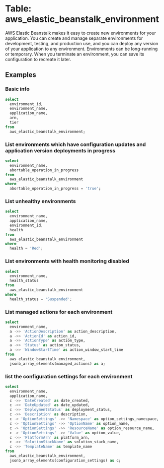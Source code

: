 # Table: aws_elastic_beanstalk_environment

AWS Elastic Beanstalk makes it easy to create new environments for your application. You can create and manage separate environments for development, testing, and production use, and you can deploy any version of your application to any environment. Environments can be long-running or temporary. When you terminate an environment, you can save its configuration to recreate it later.

## Examples

### Basic info

```sql
select
  environment_id,
  environment_name,
  application_name,
  arn,
  tier
from
  aws_elastic_beanstalk_environment;
```

### List environments which have configuration updates and application version deployments in progress

```sql
select
  environment_name,
  abortable_operation_in_progress
from
  aws_elastic_beanstalk_environment
where
  abortable_operation_in_progress = 'true';
```

### List unhealthy environments

```sql
select
  environment_name,
  application_name,
  environment_id,
  health
from
  aws_elastic_beanstalk_environment
where
  health = 'Red';
```

### List environments with health monitoring disabled

```sql
select
  environment_name,
  health_status
from
  aws_elastic_beanstalk_environment
where
  health_status = 'Suspended';
```

### List managed actions for each environment

```sql
select
  environment_name,
  a ->> 'ActionDescription' as action_description,
  a ->> 'ActionId' as action_id,
  a ->> 'ActionType' as action_type,
  a ->> 'Status' as action_status,
  a ->> 'WindowStartTime' as action_window_start_time
from
  aws_elastic_beanstalk_environment,
  jsonb_array_elements(managed_actions) as a;
```

### list the configuration settings for each environment

```sql
select
  environment_name,
  application_name,
  c ->> 'DateCreated' as date_created,
  c ->> 'DateUpdated' as date_updated,
  c ->> 'DeploymentStatus' as deployment_status,
  c ->> 'Description' as description,
  c -> 'OptionSettings' ->> 'Namespace' as option_settings_namespace,
  c -> 'OptionSettings' ->> 'OptionName' as option_name,
  c -> 'OptionSettings' ->> 'ResourceName' as option_resource_name,
  c -> 'OptionSettings' ->> 'Value' as option_value,
  c ->> 'PlatformArn' as platform_arn,
  c ->> 'SolutionStackName' as solution_stack_name,
  c ->> 'TemplateName' as template_name
from
  aws_elastic_beanstalk_environment,
  jsonb_array_elements(configuration_settings) as c;
```